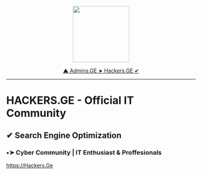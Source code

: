 <html>
<body>
<p align="center"><img src="https://media1.giphy.com/media/FVKTpVWb1DY3WNCYHA/giphy.gif" width="150" height="150"></center> 
<p align="center"><a href="https://hackers.ge">▲ Admins.GE ➤ Hackers.GE ✔</a></center>
</body>
</html>

<hr>

# HACKERS.GE - Official IT Community

## ✔ Search Engine Optimization

### •➤ Cyber Community | IT Enthusiast & Proffesionals

https://Hackers.Ge

  </center>
